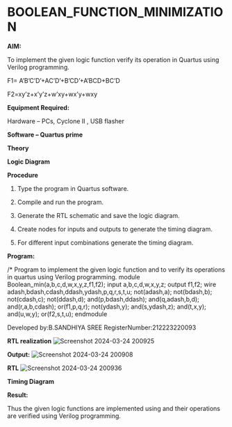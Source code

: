 # BOOLEAN_FUNCTION_MINIMIZATION

**AIM:**

To implement the given logic function verify its operation in Quartus using Verilog programming.

F1= A’B’C’D’+AC’D’+B’CD’+A’BCD+BC’D 

F2=xy’z+x’y’z+w’xy+wx’y+wxy

**Equipment Required:**

Hardware – PCs, Cyclone II , USB flasher

**Software – Quartus prime**

**Theory**

**Logic Diagram**

**Procedure**

1.	Type the program in Quartus software.

2.	Compile and run the program.

3.	Generate the RTL schematic and save the logic diagram.

4.	Create nodes for inputs and outputs to generate the timing diagram.

5.	For different input combinations generate the timing diagram.


**Program:**

/* Program to implement the given logic function and to verify its operations in quartus using Verilog programming. 
module Boolean_min(a,b,c,d,w,x,y,z,f1,f2);
input a,b,c,d,w,x,y,z;
output f1,f2;
wire adash,bdash,cdash,ddash,ydash,p,q,r,s,t,u;
not(adash,a);
not(bdash,b);
not(cdash,c);
not(ddash,d);
and(p,bdash,ddash);
and(q,adash,b,d);
and(r,a,b,cdash);
or(f1,p,q,r);
not(ydash,y);
and(s,ydash,z);
and(t,x,y);
and(u,w,y);
or(f2,s,t,u);
endmodule


Developed by:B.SANDHIYA SREE
RegisterNumber:212223220093


**RTL realization**
![Screenshot 2024-03-24 200925](https://github.com/Sandhniya/BOOLEAN_FUNCTION_MINIMIZATION/assets/151395890/735f5bd3-cf3b-4c34-b2fb-f50eafa8de7d)


**Output:**
![Screenshot 2024-03-24 200908](https://github.com/Sandhniya/BOOLEAN_FUNCTION_MINIMIZATION/assets/151395890/88ef005e-96dc-4f77-9439-1a922ea69501)


**RTL**
![Screenshot 2024-03-24 200936](https://github.com/Sandhniya/BOOLEAN_FUNCTION_MINIMIZATION/assets/151395890/a881cd5b-0761-4f38-b95c-51f1e0358077)


**Timing Diagram**

**Result:**

Thus the given logic functions are implemented using and their operations are verified using Verilog programming.

